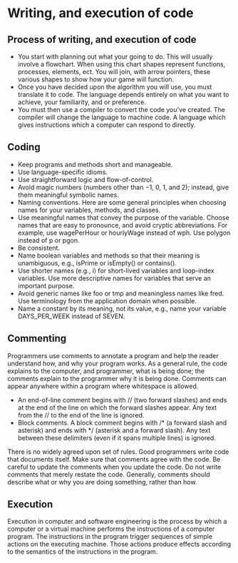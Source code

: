 # Writing, and execution of code 

## Process of writing, and execution of code
- You start with planning out what your going to do. This will usually involve a flowchart. When using this chart shapes represent functions, processes, elements, ect. You will join, with arrow pointers, these various shapes to show how your game will function.  
- Once you have decided upon the algorithm you will use, you must translate it to code. The language depends entirely on what you want to achieve, your familiarity, and or preference.
- You must then use a compiler to convert the code you've created. The compiler will change the language to machine code. A language which gives instructions which a computer can respond to directly.

## Coding
- Keep programs and methods short and manageable.
- Use language-specific idioms.
- Use straightforward logic and flow-of-control.
- Avoid magic numbers (numbers other than −1, 0, 1, and 2); instead, give them meaningful symbolic names.
- Naming conventions. Here are some general principles when choosing names for your variables, methods, and classes.
- Use meaningful names that convey the purpose of the variable. Choose names that are easy to pronounce, and avoid cryptic abbreviations. For example, use wagePerHour or hourlyWage instead of wph. Use polygon instead of p or pgon.
- Be consistent.
- Name boolean variables and methods so that their meaning is unambiguous, e.g., isPrime or isEmpty() or contains().
- Use shorter names (e.g., i) for short-lived variables and loop-index variables. Use more descriptive names for variables that serve an important purpose.
- Avoid generic names like foo or tmp and meaningless names like fred. Use terminology from the application domain when possible.
- Name a constant by its meaning, not its value, e.g., name your variable DAYS_PER_WEEK instead of SEVEN.

## Commenting 
Programmers use comments to annotate a program and help the reader understand how, and why your program works. As a general rule, the code explains to the computer, and programmer, what is being done; the comments explain to the programmer why it is being done. Comments can appear anywhere within a program where whitespace is allowed. 

- An end-of-line comment begins with // (two forward slashes) and ends at the end of the line on which the forward slashes appear. Any text from the // to the end of the line is ignored.
- Block comments. A block comment begins with /* (a forward slash and asterisk) and ends with */ (asterisk and a forward slash). Any text between these delimiters (even if it spans multiple lines) is ignored.
 
There is no widely agreed upon set of rules. Good programmers write code that documents itself.
Make sure that comments agree with the code. Be careful to update the comments when you update the code.
Do not write comments that merely restate the code. Generally, comments should describe what or why you are doing something, rather than how.

## Execution
Execution in computer and software engineering is the process by which a computer or a virtual machine performs the instructions of a computer program. The instructions in the program trigger sequences of simple actions on the executing machine. Those actions produce effects according to the semantics of the instructions in the program.


